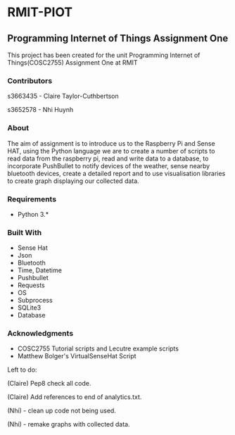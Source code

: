 # RMIT-PIOT
## Programming Internet of Things Assignment One
This project has been created for the unit Programming Internet of Things(COSC2755) Assignment One at RMIT

### Contributors
s3663435 - Claire Taylor-Cuthbertson

s3652578 - Nhi Huynh

### About
The aim of assignment is to introduce us to the Raspberry Pi and Sense HAT, using the Python language we
are to create a number of scripts to read data from the raspberry pi, read and write data to a database,
to incorporate PushBullet to notify devices of the weather, sense nearby bluetooth devices, create a 
detailed report and to use visualisation libraries to create graph displaying our collected data.

### Requirements
- Python 3.*

### Built With
* Sense Hat
* Json
* Bluetooth
* Time, Datetime
* Pushbullet
* Requests
* OS
* Subprocess
* SQLite3
* Database

### Acknowledgments
* COSC2755 Tutorial scripts and Lecutre example scripts
* Matthew Bolger's VirtualSenseHat Script


Left to do:

  (Claire) Pep8 check all code.
  
  (Claire) Add references to end of analytics.txt.
  
  (Nhi) - clean up code not being used.
  
  (Nhi) - remake graphs with collected data.
